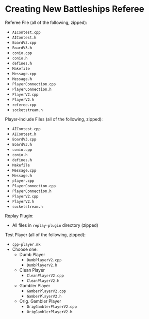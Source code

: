 # Creating New Battleships Referee
Referee File (all of the following, zipped):
* `AIContest.cpp`
* `AIContest.h`
* `BoardV3.cpp`
* `BoardV3.h`
* `conio.cpp`
* `conio.h`
* `defines.h`
* `Makefile`
* `Message.cpp`
* `Message.h`
* `PlayerConnection.cpp`
* `PlayerConnection.h`
* `PlayerV2.cpp`
* `PlayerV2.h`
* `referee.cpp`
* `socketstream.h`

Player-Include Files (all of the following, zipped):
* `AIContest.cpp`
* `AIContest.h`
* `BoardV3.cpp`
* `BoardV3.h`
* `conio.cpp`
* `conio.h`
* `defines.h`
* `Makefile`
* `Message.cpp`
* `Message.h`
* `player.cpp`
* `PlayerConnection.cpp`
* `PlayerConnection.h`
* `PlayerV2.cpp`
* `PlayerV2.h`
* `socketstream.h`

Replay Plugin:
* All files in `replay-plugin` directory (zipped)
    
Test Player (all of the following, zipped):
* `cpp-player.mk`
* Choose one:
    * Dumb Player
        * `DumbPlayerV2.cpp`
        * `DumbPlayerV2.h`
    * Clean Player
        * `CleanPlayerV2.cpp`
        * `CleanPlayerV2.h`
    * Gambler Player
        * `GamberPlayerV2.cpp`
        * `GamberPlayerV2.h`
    * Orig. Gambler Player
        * `OrigGamblerPlayerV2.cpp`
        * `OrigGamblerPlayerV2.h`